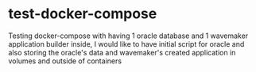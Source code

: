 # test-docker-compose
Testing docker-compose with having 1 oracle database and 1 wavemaker application builder inside, I would like to have initial script for oracle and also storing the oracle's data and wavemaker's created application in volumes and outside of containers
